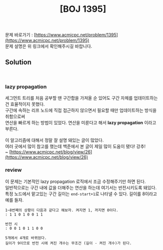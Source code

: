 ﻿---
toc: true
title:  "[BOJ 1395]"
last_modified_at:   2020-08-13
excerpt: "스위치"
categories: PS2020
image: "/images/1395.png"
sitemap :
  changefreq : weekly
  priority : 1.0
---
문제 바로가기 : [https://www.acmicpc.net/problem/1395](https://www.acmicpc.net/problem/1395)<br>
문제 설명은 위 링크에서 확인해주시길 바랍니다.
<br>
## Solution
<script src="https://gist.github.com/yooniversal/5e8ee7f6002c44db0794b2af6e6ba6b9.js"></script>
<br/>

### lazy propagation
세그먼트 트리를 처음 공부할 땐 구간합을 가져올 순 있어도 구간 자체를 업데이트하는건 효율적이지 못했다.<br>
구간에 속하는 리프 노드에 직접 접근하지 않으면서 필요할 때만 업데이트하는 방식을 취함으로써<br>
연산을 빠르게 하는 방법이 있었다. 연산을 미룬다고 해서 **lazy propagation** 이라고 부른다.<br>
<br>
이 알고리즘에 대해서 정말 잘 설명 돼있는 글이 많았다.<br>
여러 곳에서 많이 참고를 했는데 백준에서 본 글이 제일 많이 도움이 됐다! 강추!<br>
~ [https://www.acmicpc.net/blog/view/26](https://www.acmicpc.net/blog/view/26)<br>

### review
이 문제는 기본적인 lazy propagation 로직에서 조금 수정해주기만 하면 된다.<br>
일반적으로는 구간 내에 값을 더해주는 연산을 하는데 여기서는 반전시키도록 돼있다.<br>
특정 노드에서 맡고있는 구간 길이는 `end-start+1`로 나타낼 수 있다. 길이를 8이라고 예를 들자.<br>
```
1~8번째의 상황이 다음과 같다고 해보자. 켜지면 1, 꺼지면 0이다.
: 1 1 0 1 0 0 1 1

반전 시
: 0 0 1 0 1 1 0 0

5개에서 4개로 바뀌었다.
길이가 9이므로 반전 시에 켜진 개수는 무조건 (길이 - 켜진 개수)가 된다.
```

<script src="https://utteranc.es/client.js"
        repo="yooniversal/blog-comments"
        issue-term="pathname"
        theme="github-light"
        crossorigin="anonymous"
        async>
</script>
